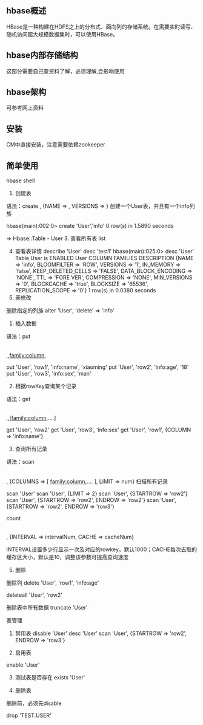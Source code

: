 ## hbase概述
HBase是一种构建在HDFS之上的分布式、面向列的存储系统。在需要实时读写、随机访问超大规模数据集时，可以使用HBase。

## hbase内部存储结构
这部分需要自己查资料了解，必须理解,会影响使用

## hbase架构
可参考网上资料

## 安装
CM中直接安装，注意需要依赖zookeeper

## 简单使用
hbase shell


1. 创建表

语法：create <table>, {NAME => <family>, VERSIONS => <VERSIONS>}
创建一个User表，并且有一个info列族

hbase(main):002:0> create 'User','info'
0 row(s) in 1.5890 seconds

=> Hbase::Table - User
3. 查看所有表
list

4. 查看表详情
describe 'User'
desc  'test1'
hbase(main):025:0> desc 'User'
Table User is ENABLED
User
COLUMN FAMILIES DESCRIPTION
{NAME => 'info', BLOOMFILTER => 'ROW', VERSIONS => '1', IN_MEMORY => 'false', KEEP_DELETED_CELLS => 'FALSE', DATA_BLOCK_ENCODING => 'NONE', TTL => 'FORE
VER', COMPRESSION => 'NONE', MIN_VERSIONS => '0', BLOCKCACHE => 'true', BLOCKSIZE => '65536', REPLICATION_SCOPE => '0'}
1 row(s) in 0.0380 seconds
5. 表修改

删除指定的列族
alter 'User', 'delete' => 'info'
1. 插入数据

语法：put <table>,<rowkey>,<family:column>,<value>

put 'User', 'row1', 'info:name', 'xiaoming'
put 'User', 'row2', 'info:age', '18'
put 'User', 'row3', 'info:sex', 'man'

2. 根据rowKey查询某个记录

语法：get <table>,<rowkey>,[<family:column>,....]

get 'User', 'row2'
get 'User', 'row3', 'info:sex'
get 'User', 'row1', {COLUMN => 'info:name'}

3. 查询所有记录

语法：scan <table>, {COLUMNS => [ <family:column>,.... ], LIMIT => num}
扫描所有记录

scan 'User'
scan 'User', {LIMIT => 2}
scan 'User', {STARTROW => 'row2'}
scan 'User', {STARTROW => 'row2', ENDROW => 'row2'}
scan 'User', {STARTROW => 'row2', ENDROW => 'row3'}

count <table>, {INTERVAL => intervalNum, CACHE => cacheNum}

INTERVAL设置多少行显示一次及对应的rowkey，默认1000；CACHE每次去取的缓存区大小，默认是10，调整该参数可提高查询速度

5. 删除

删除列
delete 'User', 'row1', 'info:age'

deleteall 'User', 'row2'

删除表中所有数据
truncate 'User'

表管理
1. 禁用表
disable 'User'
desc 'User'
scan 'User', {STARTROW => 'row2', ENDROW => 'row3'}

2. 启用表

enable 'User'

3. 测试表是否存在
exists 'User'

4. 删除表

删除前，必须先disable

drop 'TEST.USER'
